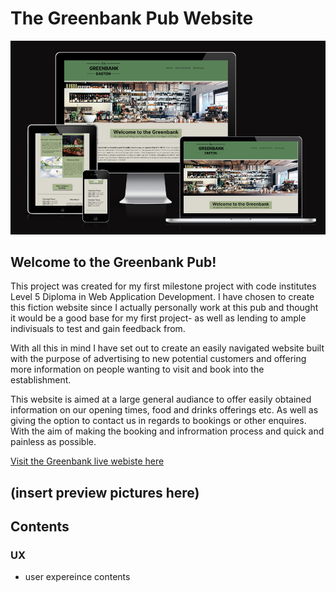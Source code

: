 # The Greenbank Pub Website
![wesbite preview](/assets/img/readme/res-design-screen.png)

## Welcome to the Greenbank Pub!

This project was created for my first milestone project with code institutes Level 5 Diploma in Web Application Development. I have chosen to create this fiction website since I actually personally work at this pub and thought it would be a good base for my first project- as well as lending to ample indivisuals to test and gain feedback from. 

 With all this in mind I have set out to create an easily navigated website built with the purpose of advertising to new potential customers and offering more information on people wanting to visit and book into the establishment. 
 
 This website is aimed at a large general audiance to offer easily obtained information on our opening times, food and drinks offerings etc. As well as giving the option to contact us in regards to bookings or other enquires. With the aim of making the booking and infrormation process and quick and painless as possible. 

[Visit the Greenbank live webiste here](https://beng-brown.github.io/the-greenbank-pub/)

## (insert preview pictures here)

## Contents 

### UX 
* user expereince contents 
